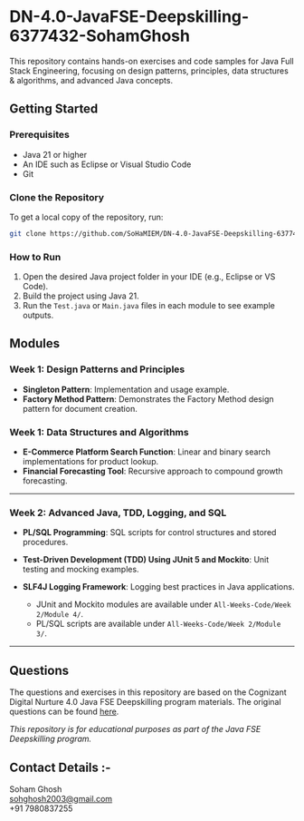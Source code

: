 # DN-4.0-JavaFSE-Deepskilling-6377432-SohamGhosh

This repository contains hands-on exercises and code samples for Java Full Stack Engineering, focusing on design patterns, principles, data structures & algorithms, and advanced Java concepts.

## Getting Started

### Prerequisites

- Java 21 or higher
- An IDE such as Eclipse or Visual Studio Code
- Git

### Clone the Repository

To get a local copy of the repository, run:

```sh
git clone https://github.com/SoHaMIEM/DN-4.0-JavaFSE-Deepskilling-6377432-SohamGhosh.git
```

### How to Run

1. Open the desired Java project folder in your IDE (e.g., Eclipse or VS Code).
2. Build the project using Java 21.
3. Run the `Test.java` or `Main.java` files in each module to see example outputs.

## Modules

### Week 1: Design Patterns and Principles

- **Singleton Pattern**: Implementation and usage example.
- **Factory Method Pattern**: Demonstrates the Factory Method design pattern for document creation.

### Week 1: Data Structures and Algorithms

- **E-Commerce Platform Search Function**: Linear and binary search implementations for product lookup.
- **Financial Forecasting Tool**: Recursive approach to compound growth forecasting.

---

### Week 2: Advanced Java, TDD, Logging, and SQL

- **PL/SQL Programming**: SQL scripts for control structures and stored procedures.
- **Test-Driven Development (TDD) Using JUnit 5 and Mockito**: Unit testing and mocking examples.
- **SLF4J Logging Framework**: Logging best practices in Java applications.

  - JUnit and Mockito modules are available under `All-Weeks-Code/Week 2/Module 4/`.
  - PL/SQL scripts are available under `All-Weeks-Code/Week 2/Module 3/`.

---

## Questions

The questions and exercises in this repository are based on the Cognizant Digital Nurture 4.0 Java FSE Deepskilling program materials. The original questions can be found [here](https://github.com/seshadrimr/Digital-Nurture-4.0-JavaFSE).


*This repository is for educational purposes as part of the Java FSE Deepskilling program.*

## Contact Details :-

Soham Ghosh  
sohghosh2003@gmail.com  
+91 7980837255